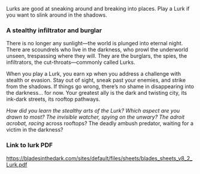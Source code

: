 Lurks are good at sneaking around and breaking into places. Play a Lurk if you want to slink around in the shadows.

### A stealthy infiltrator and burglar
There is no longer any sunlight—the world is plunged into eternal night. There are scoundrels who live in the darkness, who prowl the underworld unseen, trespassing where they will. They are the burglars, the spies, the infiltrators, the cut-throats—commonly called Lurks.

When you play a Lurk, you earn xp when you address a challenge with stealth or evasion. Stay out of sight, sneak past your enemies, and strike from the shadows. If things go wrong, there’s no shame in disappearing into the darkness... for now. Your greatest ally is the dark and twisting city, its ink-dark streets, its rooftop pathways.

*How did you learn the stealthy arts of the Lurk? Which aspect are you drawn to most? The invisible watcher, spying on the unwary? The adroit acrobat, racing* across rooftops? The deadly ambush predator, waiting for a victim in the darkness?

### Link to lurk PDF
https://bladesinthedark.com/sites/default/files/sheets/blades_sheets_v8_2_Lurk.pdf